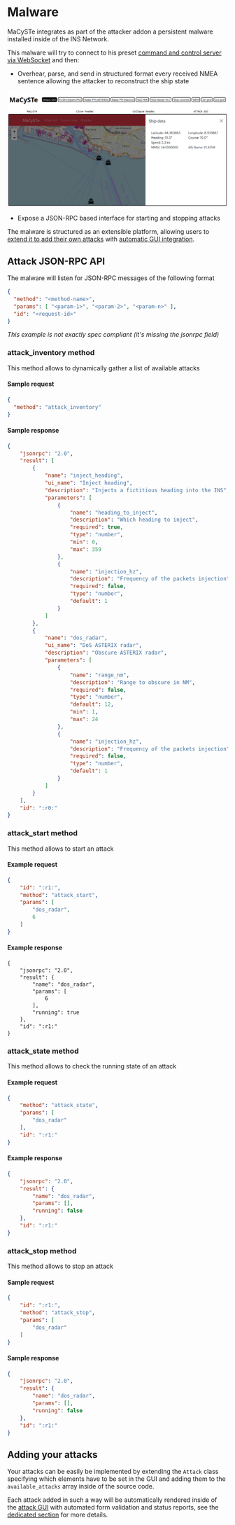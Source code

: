 # Malware

MaCySTe integrates as part of the attacker addon a persistent malware installed inside of the INS Network.

This malware will try to connect to his preset [command and control server via WebSocket](./websocket-to-websocket.md) and then:

- Overhear, parse, and send in structured format every received NMEA sentence allowing the attacker to reconstruct the ship state

![Overhearing](../images/attack-eavesdrop.png)

- Expose a JSON-RPC based interface for starting and stopping attacks

The malware is structured as an extensible platform, allowing users to [extend it to add their own attacks](#adding-your-attacks) with [automatic GUI integration](./attack-gui.md#automatic-gui-generation).

## Attack JSON-RPC API

The malware will listen for JSON-RPC messages of the following format

```json
{
  "method": "<method-name>",
  "params": [ "<param-1>", "<param-2>", "<param-n>" ],
  "id": "<request-id>"
}
```

_This example is not exactly spec compliant (it's missing the jsonrpc field)_

### attack_inventory method

This method allows to dynamically gather a list of available attacks

#### Sample request

```json
{
  "method": "attack_inventory"
}
```

#### Sample response

```json
{
	"jsonrpc": "2.0",
	"result": [
		{
			"name": "inject_heading",
			"ui_name": "Inject heading",
			"description": "Injects a fictitious heading into the INS",
			"parameters": [
				{
					"name": "heading_to_inject",
					"description": "Which heading to inject",
					"required": true,
					"type": "number",
					"min": 0,
					"max": 359
				},
				{
					"name": "injection_hz",
					"description": "Frequency of the packets injection",
					"required": false,
					"type": "number",
					"default": 1
				}
			]
		},
		{
			"name": "dos_radar",
			"ui_name": "DoS ASTERIX radar",
			"description": "Obscure ASTERIX radar",
			"parameters": [
				{
					"name": "range_nm",
					"description": "Range to obscure in NM",
					"required": false,
					"type": "number",
					"default": 12,
					"min": 1,
					"max": 24
				},
				{
					"name": "injection_hz",
					"description": "Frequency of the packets injection",
					"required": false,
					"type": "number",
					"default": 1
				}
			]
		}
	],
	"id": ":r0:"
}
```

### attack_start method

This method allows to start an attack

#### Example request

```json
{
	"id": ":r1:",
	"method": "attack_start",
	"params": [
		"dos_radar",
		6
	]
}
```

#### Example response

```
{
	"jsonrpc": "2.0",
	"result": {
		"name": "dos_radar",
		"params": [
			6
		],
		"running": true
	},
	"id": ":r1:"
}
```

### attack_state method

This method allows to check the running state of an attack

#### Example request

```json
{
	"method": "attack_state",
	"params": [
		"dos_radar"
	],
	"id": ":r1:"
}
```

#### Example response

```json
{
	"jsonrpc": "2.0",
	"result": {
		"name": "dos_radar",
		"params": [],
		"running": false
	},
	"id": ":r1:"
}
```

### attack_stop method

This method allows to stop an attack

#### Sample request

```json
{
	"id": ":r1:",
	"method": "attack_stop",
	"params": [
		"dos_radar"
	]
}
```

#### Sample response

```json
{
	"jsonrpc": "2.0",
	"result": {
		"name": "dos_radar",
		"params": [],
		"running": false
	},
	"id": ":r1:"
}
```

## Adding your attacks

Your attacks can be easily be implemented by extending the `Attack` class specifying which elements have to be set in the GUI and adding them to the `available_attacks` array inside of the source code.

Each attack added in such a way will be automatically rendered inside of the [attack GUI](./attack-gui.md) with automated form validation and status reports, see the [dedicated section](./attack-gui.md#automatic-gui-generation) for more details.

